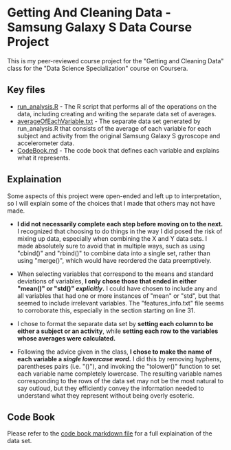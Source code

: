 # Getting And Cleaning Data - Samsung Galaxy S Data Course Project
This is my peer-reviewed course project for the "Getting and Cleaning Data" class for the "Data Science Specialization" course on Coursera.

## Key files
* [run_analysis.R](run_analysis.R) - The R script that performs all of the operations on the data, including creating and writing the separate data set of averages.
* [averageOfEachVariable.txt](data/averageOfEachVariable.txt) - The separate data set generated by run_analysis.R that consists of the average of each variable for each subject and activity from the original Samsung Galaxy S gyroscope and accelerometer data.
* [CodeBook.md](docs/CodeBook.md) - The code book that defines each variable and explains what it represents.

## Explaination
Some aspects of this project were open-ended and left up to interpretation, so I will explain some of the choices that I made that others may not have made.

* **I did not necessarily complete each step before moving on to the next.** I recognized that choosing to do things in the way I did posed the risk of mixing up data, especially when combining the X and Y data sets. I made absolutely sure to avoid that in multiple ways, such as using "cbind()" and "rbind()" to combine data into a single set, rather than using "merge()", which would have reordered the data preemptively.

* When selecting variables that correspond to the means and standard deviations of variables, **I only chose those that ended in either "mean()" or "std()" _explicitly_.** I could have chosen to include any and all variables that had one or more instances of "mean" or "std", but that seemed to include irrelevant variables. The "features_info.txt" file seems to corroborate this, especially in the section starting on line 31.

* I chose to format the separate data set by **setting each column to be either a subject or an activity**, while **setting each row to the variables whose averages were calculated.**

* Following the advice given in the class, **I chose to make the name of each variable a _single lowercase word_.** I did this by removing hyphens, parentheses pairs (i.e. "()"), and invoking the "tolower()" function to set each variable name completely lowercase. The resulting variable names corresponding to the rows of the data set may not be the most natural to say outloud, but they efficiently convey the information needed to understand what they represent without being overly esoteric.

## Code Book
Please refer to the [code book markdown file](docs/CodeBook.md) for a full explaination of the data set.

